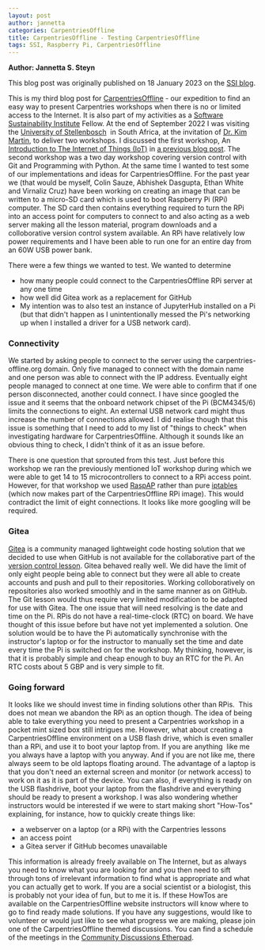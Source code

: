 ```yaml
---
layout: post
author: jannetta
categories: CarpentriesOffline
title: CarpentriesOffline - Testing CarpentriesOffline
tags: SSI, Raspberry Pi, CarpentriesOffline
---
```



**Author: Jannetta S. Steyn**

This blog post was originally published on 18 January 2023 on the [SSI blog](https://www.software.ac.uk/blog/2023-01-18-testing-carpentriesoffline).

This is my third blog post for [CarpentriesOffline](https://github.com/carpentriesoffline/CarpentriesOffline.github.io/blob/main/publications_and_conferences/carpentriesoffline.org) - our expedition to find an easy way to present Carpentries workshops when there is no or limited access to the Internet. It is also part of my activities as a [Software Sustainability Institute](https://software.ac.uk/) Fellow.
At the end of September 2022 I was visiting the [University of Stellenbosch](https://http//www.sun.ac.za) 
in South Africa, at the invitation of [Dr. Kim Martin](https://www.software.ac.uk/about/fellows/kim-martin), to deliver two workshops. I discussed the first workshop, An [Introduction to The Internet of Things (IoT)](https://society-rse.org/iot-for-novices-in-south-africa/) in [a previous blog post](https://www.software.ac.uk/blog/2023-01-10-internet-things-novices-south-africa). The second workshop was a two day workshop covering version control with Git and Programming with Python. At the same time I wanted to test some of our implementations and ideas for CarpentriesOffline.
For the past year we (that would be myself, Colin Sauze, Abhishek Dasgupta, Ethan White and Virnaliz Cruz) have been working on creating an image that can be written to a micro-SD card which is used to boot Raspberry Pi (RPi) computer. The SD card then contains everything required to turn the RPi into an access point for computers to connect to and also acting as a web server making all the lesson material, program downloads and a colloborative version control system available. An RPi have relatively low power requirements and I have been able to run one for an entire day from an 60W USB power bank.

There were a few things we wanted to test. We wanted to determine 
- how many people could connect to the CarpentriesOffline RPi server at any one time
- how well did Gitea work as a replacement for GitHub
- My intention was to also test an instance of JupyterHub installed on a Pi
(but that didn't happen as I unintentionally messed the Pi's networking up
when I installed a driver for a USB network card).

### Connectivity

We started by asking people to connect to the server using the carpentries-offline.org domain. Only five managed to connect with the domain name and one person was able to connect with the IP address. Eventually eight people managed to connect at one time. We were able to confirm that if one person disconnected, another could connect. I have since googled the issue and it seems that the onboard network chipset of the Pi (BCM4345/6) limits the connections to eight. An external USB network card might thus increase the number of connections allowed. I did realise though that this issue is something that I need to add to my list of "things to check" when investigating hardware for CarpentriesOffline. Although it sounds like an obvious thing to check, I didn't think of it as an issue before.

There is one question that sprouted from this test. Just before this workshop we ran the previously mentioned IoT workshop during which we were able to get 14 to 15 microcontrollers to connect to a RPi access point. However, for that workshop we used [RaspAP](https://raspap.com/) rather than pure [iptables](https://www.netfilter.org/) (which now makes part of the CarpentriesOffline RPi image). This would contradict the limit of eight connections. It looks like more googling will be required.

### Gitea

[Gitea](https://gitea.io/) is a community managed lightweight code hosting solution that we decided to use when GitHub is not available for the collaborative part of the [version control lesson](https://swcarpentry.github.io/git-novice/).
Gitea behaved really well. We did have the limit of only eight people being able to connect but they were all able to create accounts and push and pull to their repositories. Working colloboratively on repositories also worked smoothly and in the same manner as on GitHub. The Git lesson would thus require very limited modification to be adapted for use with Gitea.
The one issue that will need resolving is the date and time on the Pi. RPis do not have a real-time-clock (RTC) on board. We have thought of this issue before but have not yet implemented a solution. One solution would be to have the Pi automatically synchronise with the instructor's laptop or for the instructor to manually set the time and date every time the Pi is switched on for the workshop. My thinking, however, is that it is probably simple and cheap enough to buy an RTC for the Pi. An RTC costs about 5 GBP and is very simple to fit.

### Going forward

It looks like we should invest time in finding solutions other than RPis. 
This does not mean we abandon the RPi as an option though. The idea of being able to take everything you need to present a Carpentries workshop in a pocket mint sized box still intrigues me. However, what about creating a CarpentriesOffline environment on a USB flash drive, which is even smaller than a RPi, and use it to boot your laptop from. If you are anything 
like me you always have a laptop with you anyway. And if you are not like me, there always seem to be old laptops floating around. The advantage of a laptop is that you don't need an external screen and monitor (or network access) to work on it as it is part of the device. You can also, if everything is ready on the USB flashdrive, boot your laptop from the flashdrive and everything should be ready to present a workshop.
I was also wondering whether instructors would be interested if we were to start making short "How-Tos" explaining, for instance, how to quickly create things like:
- a webserver on a laptop (or a RPi) with the Carpentries lessons
- an access point 
- a Gitea server if GitHub becomes unavailable


This information is already freely available on The Internet, but as always you need to know what you are looking for and you then need to sift through tons of irrelevant information to find what is appropriate and
what you can actually get to work. If you are a social scientist or a biologist, this is probably not your idea of fun, but to me it is. If these HowTos are available on the CarpentriesOffline website instructors will know where to go to find ready made solutions.
If you have any suggestions, would like to volunteer or would just like to see what progress we are making, please join one of the CarpentriesOffline themed discussions. You can find a schedule of the meetings in the [Community Discussions Etherpad](https://pad.carpentries.org/community-discussions#L72).

